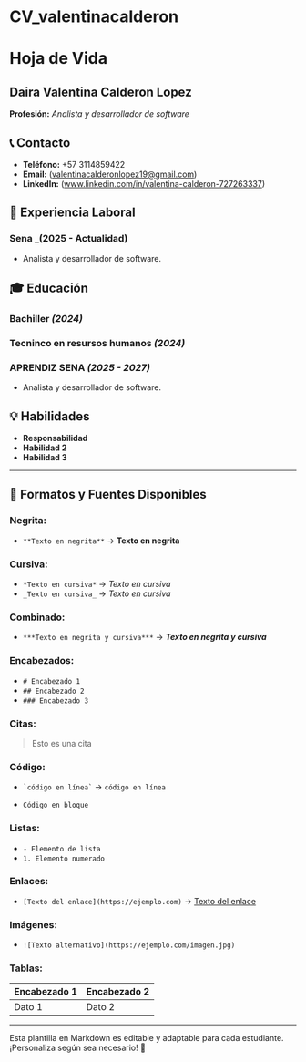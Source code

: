 # CV_valentinacalderon
# Hoja de Vida

## Daira Valentina Calderon Lopez
**Profesión:** _Analista y desarrollador de software_

## 📞 Contacto
- **Teléfono:** +57 3114859422
- **Email:** (valentinacalderonlopez19@gmail.com)
- **LinkedIn:** (www.linkedin.com/in/valentina-calderon-727263337)

## 🏢 Experiencia Laboral
### **Sena** _(2025 - Actualidad)
- Analista y desarrollador de software.

## 🎓 Educación
### **Bachiller** _(2024)_
### **Tecninco en resursos humanos** _(2024)_
### **APRENDIZ SENA** _(2025 - 2027)_
- Analista y desarrollador de software.
  

## 💡 Habilidades
- **Responsabilidad**
- **Habilidad 2**
- **Habilidad 3**

---

## 🎨 Formatos y Fuentes Disponibles

### **Negrita:**
- `**Texto en negrita**` → **Texto en negrita**

### **Cursiva:**
- `*Texto en cursiva*` → *Texto en cursiva*
- `_Texto en cursiva_` → _Texto en cursiva_

### **Combinado:**
- `***Texto en negrita y cursiva***` → ***Texto en negrita y cursiva***

### **Encabezados:**
- `# Encabezado 1`
- `## Encabezado 2`
- `### Encabezado 3`

### **Citas:**
> Esto es una cita

### **Código:**
- `` `código en línea` `` → `código en línea`
- ```
  Código en bloque
  ```

### **Listas:**
- `- Elemento de lista`
- `1. Elemento numerado`

### **Enlaces:**
- `[Texto del enlace](https://ejemplo.com)` → [Texto del enlace](https://ejemplo.com)

### **Imágenes:**
- `![Texto alternativo](https://ejemplo.com/imagen.jpg)`

### **Tablas:**
| Encabezado 1 | Encabezado 2 |
|-------------|-------------|
| Dato 1     | Dato 2      |

---

Esta plantilla en Markdown es editable y adaptable para cada estudiante. ¡Personaliza según sea necesario! 🎯

